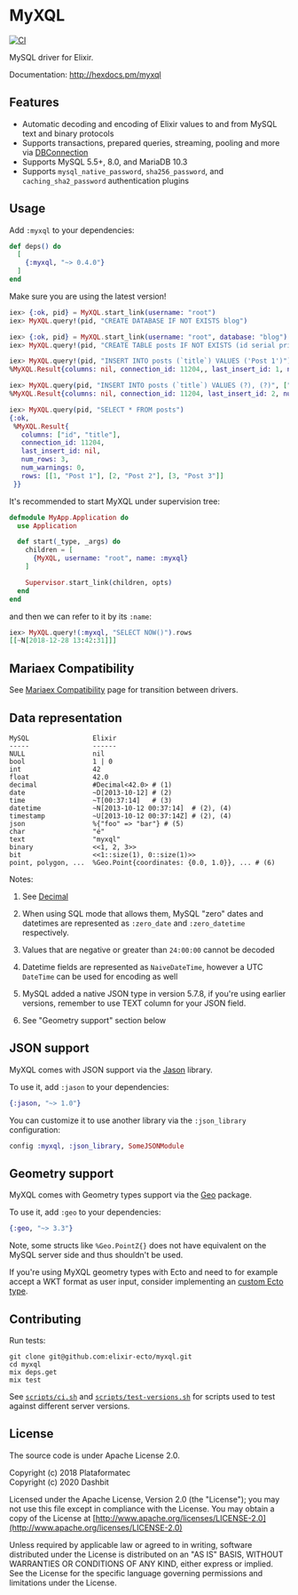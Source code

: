 # MyXQL

[![CI](https://github.com/elixir-ecto/myxql/workflows/CI/badge.svg)](https://github.com/elixir-ecto/myxql/actions?query=workflow%3ACI)

MySQL driver for Elixir.

Documentation: <http://hexdocs.pm/myxql>

## Features

  * Automatic decoding and encoding of Elixir values to and from MySQL text and binary protocols
  * Supports transactions, prepared queries, streaming, pooling and more via [DBConnection](https://github.com/elixir-ecto/db_connection)
  * Supports MySQL 5.5+, 8.0, and MariaDB 10.3
  * Supports `mysql_native_password`, `sha256_password`, and `caching_sha2_password`
    authentication plugins

## Usage

Add `:myxql` to your dependencies:

```elixir
def deps() do
  [
    {:myxql, "~> 0.4.0"}
  ]
end
```

Make sure you are using the latest version!

```elixir
iex> {:ok, pid} = MyXQL.start_link(username: "root")
iex> MyXQL.query!(pid, "CREATE DATABASE IF NOT EXISTS blog")

iex> {:ok, pid} = MyXQL.start_link(username: "root", database: "blog")
iex> MyXQL.query!(pid, "CREATE TABLE posts IF NOT EXISTS (id serial primary key, title text)")

iex> MyXQL.query!(pid, "INSERT INTO posts (`title`) VALUES ('Post 1')")
%MyXQL.Result{columns: nil, connection_id: 11204,, last_insert_id: 1, num_rows: 1, num_warnings: 0, rows: nil}

iex> MyXQL.query(pid, "INSERT INTO posts (`title`) VALUES (?), (?)", ["Post 2", "Post 3"])
%MyXQL.Result{columns: nil, connection_id: 11204, last_insert_id: 2, num_rows: 2, num_warnings: 0, rows: nil}

iex> MyXQL.query(pid, "SELECT * FROM posts")
{:ok,
 %MyXQL.Result{
   columns: ["id", "title"],
   connection_id: 11204,
   last_insert_id: nil,
   num_rows: 3,
   num_warnings: 0,
   rows: [[1, "Post 1"], [2, "Post 2"], [3, "Post 3"]]
 }}
```

It's recommended to start MyXQL under supervision tree:

```elixir
defmodule MyApp.Application do
  use Application

  def start(_type, _args) do
    children = [
      {MyXQL, username: "root", name: :myxql}
    ]

    Supervisor.start_link(children, opts)
  end
end
```

and then we can refer to it by its `:name`:

```elixir
iex> MyXQL.query!(:myxql, "SELECT NOW()").rows
[[~N[2018-12-28 13:42:31]]]
```

## Mariaex Compatibility

See [Mariaex Compatibility](https://github.com/elixir-ecto/myxql/blob/master/MARIAEX_COMPATIBILITY.md) page for transition between drivers.

## Data representation

```
MySQL                Elixir
-----                ------
NULL                 nil
bool                 1 | 0
int                  42
float                42.0
decimal              #Decimal<42.0> # (1)
date                 ~D[2013-10-12] # (2)
time                 ~T[00:37:14]   # (3)
datetime             ~N[2013-10-12 00:37:14]  # (2), (4)
timestamp            ~U[2013-10-12 00:37:14Z] # (2), (4)
json                 %{"foo" => "bar"} # (5)
char                 "é"
text                 "myxql"
binary               <<1, 2, 3>>
bit                  <<1::size(1), 0::size(1)>>
point, polygon, ...  %Geo.Point{coordinates: {0.0, 1.0}}, ... # (6)
```

Notes:

1. See [Decimal](https://github.com/ericmj/decimal)

2. When using SQL mode that allows them, MySQL "zero" dates and datetimes are represented as `:zero_date` and `:zero_datetime` respectively.

3. Values that are negative or greater than `24:00:00` cannot be decoded

4. Datetime fields are represented as `NaiveDateTime`, however a UTC `DateTime` can be used for encoding as well

5. MySQL added a native JSON type in version 5.7.8, if you're using earlier versions,
remember to use TEXT column for your JSON field.

6. See "Geometry support" section below

## JSON support

MyXQL comes with JSON support via the [Jason](https://github.com/michalmuskala/jason) library.

To use it, add `:jason` to your dependencies:

```elixir
{:jason, "~> 1.0"}
```

You can customize it to use another library via the `:json_library` configuration:

```elixir
config :myxql, :json_library, SomeJSONModule
```

## Geometry support

MyXQL comes with Geometry types support via the [Geo](https://github.com/bryanjos/geo) package.

To use it, add `:geo` to your dependencies:

```elixir
{:geo, "~> 3.3"}
```

Note, some structs like `%Geo.PointZ{}` does not have equivalent on the MySQL server side and thus
shouldn't be used.

If you're using MyXQL geometry types with Ecto and need to for example accept a WKT format as user
input, consider implementing an [custom Ecto type](https://hexdocs.pm/ecto/Ecto.Type.html).

## Contributing

Run tests:

```
git clone git@github.com:elixir-ecto/myxql.git
cd myxql
mix deps.get
mix test
```

See [`scripts/ci.sh`](scripts/ci.sh) and [`scripts/test-versions.sh`](scripts/test-versions.sh) for scripts used to test against different server versions.

## License

The source code is under Apache License 2.0.

Copyright (c) 2018 Plataformatec \
Copyright (c) 2020 Dashbit

Licensed under the Apache License, Version 2.0 (the "License");
you may not use this file except in compliance with the License.
You may obtain a copy of the License at [http://www.apache.org/licenses/LICENSE-2.0](http://www.apache.org/licenses/LICENSE-2.0)

Unless required by applicable law or agreed to in writing, software
distributed under the License is distributed on an "AS IS" BASIS,
WITHOUT WARRANTIES OR CONDITIONS OF ANY KIND, either express or implied.
See the License for the specific language governing permissions and
limitations under the License.
